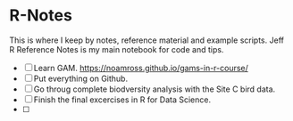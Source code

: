 # R-Notes

This is where I keep by notes, reference material and example scripts. 
Jeff R Reference Notes is my main notebook for code and tips.   

- [ ] Learn GAM. <https://noamross.github.io/gams-in-r-course/>
- [ ] Put everything on Github.
- [ ] Go throug complete biodversity analysis with the Site C bird data.
- [ ] Finish the final excercises in R for Data Science.
- [ ] 

